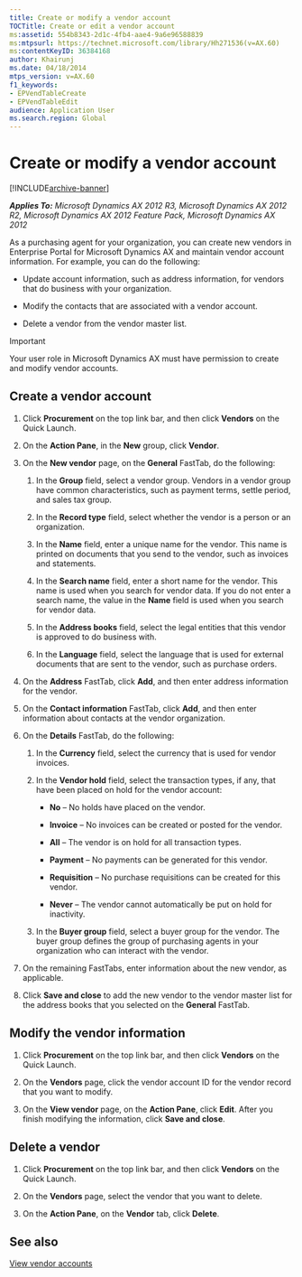 ```yaml
---
title: Create or modify a vendor account
TOCTitle: Create or edit a vendor account
ms:assetid: 554b8343-2d1c-4fb4-aae4-9a6e96588839
ms:mtpsurl: https://technet.microsoft.com/library/Hh271536(v=AX.60)
ms:contentKeyID: 36384168
author: Khairunj
ms.date: 04/18/2014
mtps_version: v=AX.60
f1_keywords:
- EPVendTableCreate
- EPVendTableEdit
audience: Application User
ms.search.region: Global
---
```


# Create or modify a vendor account 


[!INCLUDE[archive-banner](includes/archive-banner.md)]


_**Applies To:** Microsoft Dynamics AX 2012 R3, Microsoft Dynamics AX 2012 R2, Microsoft Dynamics AX 2012 Feature Pack, Microsoft Dynamics AX 2012_

As a purchasing agent for your organization, you can create new vendors in Enterprise Portal for Microsoft Dynamics AX and maintain vendor account information. For example, you can do the following:

  - Update account information, such as address information, for vendors that do business with your organization.

  - Modify the contacts that are associated with a vendor account.

  - Delete a vendor from the vendor master list.


> [!IMPORTANT]
> <P>Your user role in Microsoft Dynamics AX must have permission to create and modify vendor accounts.</P>



## Create a vendor account

1.  Click **Procurement** on the top link bar, and then click **Vendors** on the Quick Launch.

2.  On the **Action Pane**, in the **New** group, click **Vendor**.

3.  On the **New vendor** page, on the **General** FastTab, do the following:
    
    1.  In the **Group** field, select a vendor group. Vendors in a vendor group have common characteristics, such as payment terms, settle period, and sales tax group.
    
    2.  In the **Record type** field, select whether the vendor is a person or an organization.
    
    3.  In the **Name** field, enter a unique name for the vendor. This name is printed on documents that you send to the vendor, such as invoices and statements.
    
    4.  In the **Search name** field, enter a short name for the vendor. This name is used when you search for vendor data. If you do not enter a search name, the value in the **Name** field is used when you search for vendor data.
    
    5.  In the **Address books** field, select the legal entities that this vendor is approved to do business with.
    
    6.  In the **Language** field, select the language that is used for external documents that are sent to the vendor, such as purchase orders.

4.  On the **Address** FastTab, click **Add**, and then enter address information for the vendor.

5.  On the **Contact information** FastTab, click **Add**, and then enter information about contacts at the vendor organization.

6.  On the **Details** FastTab, do the following:
    
    1.  In the **Currency** field, select the currency that is used for vendor invoices.
    
    2.  In the **Vendor hold** field, select the transaction types, if any, that have been placed on hold for the vendor account:
        
          - **No** – No holds have placed on the vendor.
        
          - **Invoice** – No invoices can be created or posted for the vendor.
        
          - **All** – The vendor is on hold for all transaction types.
        
          - **Payment** – No payments can be generated for this vendor.
        
          - **Requisition** – No purchase requisitions can be created for this vendor.
        
          - **Never** – The vendor cannot automatically be put on hold for inactivity.
    
    3.  In the **Buyer group** field, select a buyer group for the vendor. The buyer group defines the group of purchasing agents in your organization who can interact with the vendor.

7.  On the remaining FastTabs, enter information about the new vendor, as applicable.

8.  Click **Save and close** to add the new vendor to the vendor master list for the address books that you selected on the **General** FastTab.

## Modify the vendor information

1.  Click **Procurement** on the top link bar, and then click **Vendors** on the Quick Launch.

2.  On the **Vendors** page, click the vendor account ID for the vendor record that you want to modify.

3.  On the **View vendor** page, on the **Action Pane**, click **Edit**. After you finish modifying the information, click **Save and close**.

## Delete a vendor

1.  Click **Procurement** on the top link bar, and then click **Vendors** on the Quick Launch.

2.  On the **Vendors** page, select the vendor that you want to delete.

3.  On the **Action Pane**, on the **Vendor** tab, click **Delete**.

## See also

[View vendor accounts](view-vendor-accounts.md)

  


